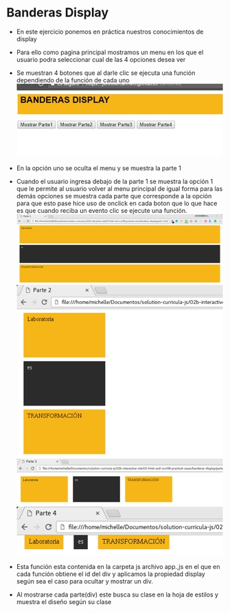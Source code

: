 # Banderas Display
* En este ejercicio ponemos  en práctica nuestros conocimientos de display
* Para ello como pagina principal mostramos un menu en los que el usuario podra seleccionar cual de las 4 opciones desea ver
* Se muestran 4 botones que al darle clic se ejecuta una función dependiendo de la función de cada uno
![MENU](assets/img/menu.PNG)

* En la opción uno se oculta el menu y se muestra la parte 1
* Cuando el usuario ingresa debajo de la parte 1 se muestra la opción 1 que le permite al usuario volver al menu principal de igual forma para las demás opciones se  muestra cada parte que corresponde a la opción para que esto pase hice uso de onclick en cada boton que lo que hace es que cuando reciba un evento clic se ejecute una función.
![MENU](assets/img/parte1.PNG)
![MENU](assets/img/parte2.PNG)
![MENU](assets/img/parte3.PNG)
![MENU](assets/img/parte4.PNG)

* Esta función esta contenida en la carpeta js archivo app.,js en el que en cada función obtiene el id del div y aplicamos la propiedad display según sea el caso para ocultar y mostrar un div.
* Al mostrarse cada parte(div) este busca su clase en la hoja de estilos y muestra el diseño según su clase

